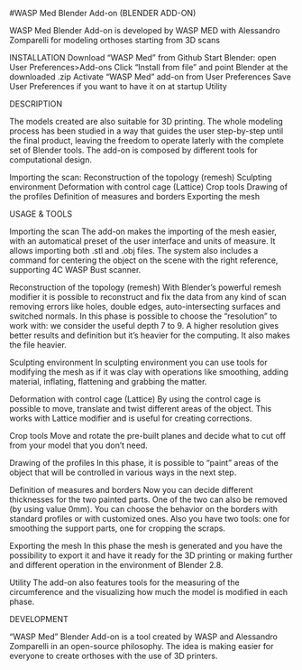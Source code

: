#WASP Med Blender Add-on (BLENDER ADD-ON)

WASP Med Blender Add-on is developed by WASP MED with Alessandro Zomparelli for modeling orthoses starting from 3D scans

INSTALLATION
Download “WASP Med” from Github
Start Blender: open User Preferences>Add-ons
Click “Install from file” and point Blender at the downloaded .zip
Activate “WASP Med” add-on from User Preferences
Save User Preferences if you want to have it on at startup
Utility

DESCRIPTION

The models created are also suitable for 3D printing. The whole modeling process has been studied in a way that guides the user step-by-step until the final product, leaving the freedom to operate laterly with the complete set of Blender tools. The add-on is composed by different tools for computational design.

Importing the scan:
Reconstruction of the topology (remesh)
Sculpting environment
Deformation with control cage (Lattice)
Crop tools
Drawing of the profiles
Definition of measures and borders
Exporting the mesh

USAGE & TOOLS

Importing the scan
The add-on makes the importing of the mesh easier, with an automatical preset of the user interface and units of measure.
It allows importing both .stl and .obj files.
The system also includes a command for centering the object on the scene with the right reference, supporting 4C WASP Bust scanner.

Reconstruction of the topology (remesh)
With Blender’s powerful remesh modifier it is possible to reconstruct and fix the data from any kind of scan removing errors like holes, double edges, auto-intersecting surfaces and switched normals.
In this phase is possible to choose the “resolution” to work with: we consider the useful depth 7 to 9. A higher resolution gives better results and definition but it’s heavier for the computing. It also makes the file heavier.

Sculpting environment
In sculpting environment you can use tools for modifying the mesh as if it was clay with operations like smoothing, adding material, inflating, flattening and grabbing the matter.

Deformation with control cage (Lattice)
By using the control cage is possible to move, translate and twist different areas of the object. This works with Lattice modifier and is useful for creating corrections.

Crop tools
Move and rotate the pre-built planes and decide what to cut off from your model that you don’t need.

Drawing of the profiles
In this phase, it is possible to “paint” areas of the object that will be controlled in various ways in the next step.

Definition of measures and borders
Now you can decide different thicknesses for the two painted parts. One of the two can also be removed (by using value 0mm).
You can choose the behavior on the borders with standard profiles or with customized ones.
Also you have two tools: one for smoothing the support parts, one for cropping the scraps.

Exporting the mesh
In this phase the mesh is generated and you have the possibility to export it and have it ready for the 3D printing or making further and different operation in the environment of Blender 2.8.

Utility
The add-on also features tools for the measuring of the circumference and the visualizing how much the model is modified in each phase.

DEVELOPMENT

“WASP Med” Blender Add-on is a tool created by WASP and Alessandro Zomparelli in an open-source philosophy. The idea is making easier for everyone to create orthoses with the use of 3D printers.
